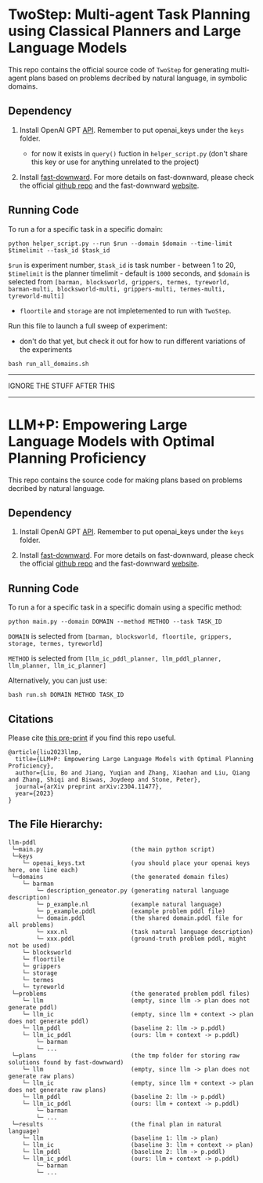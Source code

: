 # TwoStep: Multi-agent Task Planning using Classical Planners and Large Language Models
This repo contains the official source code of `TwoStep` for generating multi-agent plans based on problems decribed by natural language, in symbolic domains.

## Dependency

1. Install OpenAI GPT [API](https://platform.openai.com/docs/quickstart/build-your-application). Remember to put openai_keys under the ```keys``` folder.
   - for now it exists in ```query()``` fuction in ```helper_script.py``` (don't share this key or use for anything unrelated to the project)

2. Install [fast-downward](https://drive.google.com/file/d/16HlP14IN06asIXYAZ8RHR1P7-cEYwhA6/view). For more details on fast-downward, please check the official [github repo](https://github.com/aibasel/downward) and the fast-downward [website](https://www.fast-downward.org/).

## Running Code
To run a for a specific task in a specific domain:
```
python helper_script.py --run $run --domain $domain --time-limit $timelimit --task_id $task_id
```
`$run` is experiment number,
`$task_id` is task number - between 1 to 20,
`$timelimit` is the planner timelimit - default is `1000` seconds, and
`$domain` is selected from
```[barman, blocksworld, grippers, termes, tyreworld, barman-multi, blocksworld-multi, grippers-multi, termes-multi, tyreworld-multi]```
- `floortile` and `storage` are not impletemented to run with `TwoStep`.


Run this file to launch a full sweep of experiment:
- don't do that yet, but check it out for how to run different variations of the experiments
```
bash run_all_domains.sh
```


---
IGNORE THE STUFF AFTER THIS

---

# LLM+P: Empowering Large Language Models with Optimal Planning Proficiency
This repo contains the source code for making plans based on problems decribed by natural language.

## Dependency

1. Install OpenAI GPT [API](https://platform.openai.com/docs/quickstart/build-your-application). Remember to put openai_keys under the ```keys``` folder.

2. Install [fast-downward](https://drive.google.com/file/d/16HlP14IN06asIXYAZ8RHR1P7-cEYwhA6/view). For more details on fast-downward, please check the official [github repo](https://github.com/aibasel/downward) and the fast-downward [website](https://www.fast-downward.org/).

## Running Code
To run a for a specific task in a specific domain using a specific method:
```
python main.py --domain DOMAIN --method METHOD --task TASK_ID
```
`DOMAIN` is selected from
```[barman, blocksworld, floortile, grippers, storage, termes, tyreworld]```

`METHOD` is selected from
```[llm_ic_pddl_planner, llm_pddl_planner, llm_planner, llm_ic_planner]```

Alternatively, you can just use:
```
bash run.sh DOMAIN METHOD TASK_ID
```

## Citations
Please cite [this pre-print](https://arxiv.org/abs/2304.11477) if you find this repo useful.

```
@article{liu2023llmp,
  title={LLM+P: Empowering Large Language Models with Optimal Planning Proficiency},
  author={Liu, Bo and Jiang, Yuqian and Zhang, Xiaohan and Liu, Qiang and Zhang, Shiqi and Biswas, Joydeep and Stone, Peter},
  journal={arXiv preprint arXiv:2304.11477},
  year={2023}
}
```

## The File Hierarchy:
```
llm-pddl
 └─main.py                         (the main python script)
 └─keys
    └─ openai_keys.txt             (you should place your openai keys here, one line each)
 └─domains                         (the generated domain files)
    └─ barman
        └─ description_geneator.py (generating natural language description)
        └─ p_example.nl            (example natural language)
        └─ p_example.pddl          (example problem pddl file)
        └─ domain.pddl             (the shared domain.pddl file for all problems)
        └─ xxx.nl                  (task natural language description)
        └─ xxx.pddl                (ground-truth problem pddl, might not be used)
    └─ blocksworld
    └─ floortile
    └─ grippers
    └─ storage
    └─ termes
    └─ tyreworld
 └─problems                        (the generated problem pddl files)
    └─ llm                         (empty, since llm -> plan does not generate pddl)
    └─ llm_ic                      (empty, since llm + context -> plan does not generate pddl)    
    └─ llm_pddl                    (baseline 2: llm -> p.pddl)
    └─ llm_ic_pddl                 (ours: llm + context -> p.pddl)
        └─ barman
        └─ ...
 └─plans                           (the tmp folder for storing raw solutions found by fast-downward)
    └─ llm                         (empty, since llm -> plan does not generate raw plans)
    └─ llm_ic                      (empty, since llm + context -> plan does not generate raw plans)
    └─ llm_pddl                    (baseline 2: llm -> p.pddl)
    └─ llm_ic_pddl                 (ours: llm + context -> p.pddl)
        └─ barman
        └─ ...
 └─results                         (the final plan in natural language)
    └─ llm                         (baseline 1: llm -> plan)
    └─ llm_ic                      (baseline 3: llm + context -> plan)
    └─ llm_pddl                    (baseline 2: llm -> p.pddl)
    └─ llm_ic_pddl                 (ours: llm + context -> p.pddl)
        └─ barman
        └─ ...
 ```
